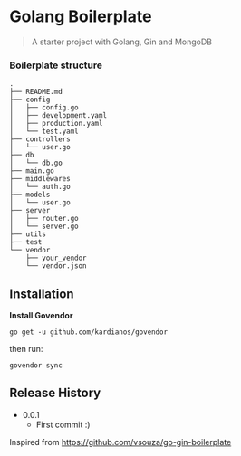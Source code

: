 # Golang Boilerplate
> A starter project with Golang, Gin and MongoDB

### Boilerplate structure

```
.
├── README.md
├── config
│   ├── config.go
│   ├── development.yaml
│   ├── production.yaml
│   └── test.yaml
├── controllers
│   └── user.go
├── db
│   └── db.go
├── main.go
├── middlewares
│   └── auth.go
├── models
│   └── user.go
├── server
│   ├── router.go
│   └── server.go
├── utils
├── test   
└── vendor
    ├── your_vendor
    └── vendor.json

```

## Installation

__Install Govendor__

`go get -u github.com/kardianos/govendor`

then run:

```
govendor sync
```

## Release History

* 0.0.1
    * First commit :)

Inspired from https://github.com/vsouza/go-gin-boilerplate
